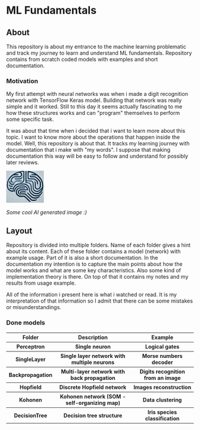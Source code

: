 # ML Fundamentals

## About
This repository is about my entrance to the machine learning problematic and track my journey to learn and understand ML fundamentals. Repository contains from scratch coded models with examples and short documentation.

### Motivation
My first attempt with neural networks was when i made a digit recognition network with TensorFlow Keras model. Building that network was really simple and it worked. Still to this day it seems actually fascinating to me how these structures works and can "program" themselves to perform some specific task.

It was about that time when i decided that i want to learn more about this topic. I want to know more about the operations that happen inside the model. Well, this repository is about that. It tracks my learning journey with documentation that i make with "my words". I suppose that making documentation this way will be easy to follow and understand for possibly later reviews.

<img src="README_img/brain.png" title="AI brain" alt="AI brain" width=20%>

*Some cool AI generated image :)*

## Layout
Repository is divided into multiple folders. Name of each folder gives a hint about its content. Each of these folder contains a model (network) with example usage. Part of it is also a short documentation. In the documentation my intention is to capture the main points about how the model works and what are some key characteristics. Also some kind of implementation theory is there. On top of that it contains my notes and my results from usage example.

All of the information i present here is what i watched or read. It is my interpretation of that information so I admit that there can be some mistakes or misunderstandings.

### Done models

<table>
    <tr>
        <th>Folder</th>
        <th>Description</th>
        <th>Example</th>
    </tr>
    <tr>
        <th>Perceptron</th>
        <th>Single neuron</th>
        <th>Logical gates</th>
    </tr>
    <tr>
        <th>SingleLayer</th>
        <th>Single layer network with multiple neurons</th>
        <th>Morse numbers decoder</th>
    </tr>
    <tr>
        <th>Backpropagation</th>
        <th>Multi-layer network with back propagation</th>
        <th>Digits recognition from an image</th>
    </tr>
    <tr>
        <th>Hopfield</th>
        <th>Discrete Hopfield network</th>
        <th>Images reconstruction</th>
    </tr>
    <tr>
        <th>Kohonen</th>
        <th>Kohonen network (SOM - self-organizing map)</th>
        <th>Data clustering</th>
    </tr>
    <tr>
        <th>DecisionTree</th>
        <th>Decision tree structure</th>
        <th>Iris species classification</th>
    </tr>
</table>